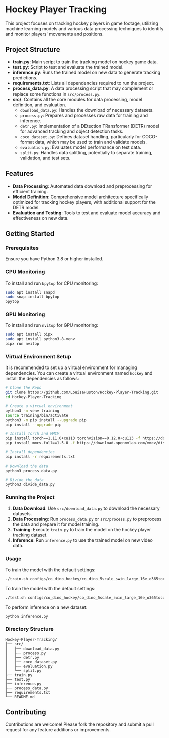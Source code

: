 
# Hockey Player Tracking

This project focuses on tracking hockey players in game footage, utilizing machine learning models and various data processing techniques to identify and monitor players' movements and positions.

## Project Structure

- **train.py**: Main script to train the tracking model on hockey game data.
- **test.py**: Script to test and evaluate the trained model.
- **inference.py**: Runs the trained model on new data to generate tracking predictions.
- **requirements.txt**: Lists all dependencies required to run the project.
- **process_data.py**: A data processing script that may complement or replace some functions in `src/process.py`.
- **src/**: Contains all the core modules for data processing, model definition, and evaluation.
  - `download_data.py`: Handles the download of necessary datasets.
  - `process.py`: Prepares and processes raw data for training and inference.
  - `detr.py`: Implementation of a DEtection TRansformer (DETR) model for advanced tracking and object detection tasks.
  - `coco_dataset.py`: Defines dataset handling, particularly for COCO-format data, which may be used to train and validate models.
  - `evaluation.py`: Evaluates model performance on test data.
  - `split.py`: Handles data splitting, potentially to separate training, validation, and test sets.

## Features

- **Data Processing**: Automated data download and preprocessing for efficient training.
- **Model Definition**: Comprehensive model architecture specifically optimized for tracking hockey players, with additional support for the DETR model.
- **Evaluation and Testing**: Tools to test and evaluate model accuracy and effectiveness on new data.

## Getting Started

### Prerequisites

Ensure you have Python 3.8 or higher installed.

### CPU Monitoring

To install and run `bpytop` for CPU monitoring:
```bash
sudo apt install snapd
sudo snap install bpytop
bpytop
```

### GPU Monitoring

To install and run `nvitop` for GPU monitoring:
```bash
sudo apt install pipx
sudo apt install python3.8-venv
pipx run nvitop
```

### Virtual Environment Setup

It is recommended to set up a virtual environment for managing dependencies. You can create a virtual environment named `hockey` and install the dependencies as follows:

```bash
# Clone the Repo
git clone https://github.com/LouisaHuston/Hockey-Player-Tracking.git
cd Hockey-Player-Tracking

# Create a virtual environment
python3 -m venv training
source training/bin/activate
python3 -m pip install --upgrade pip
pip install --upgrade pip

# Install Torch and MMCV
pip install torch==1.11.0+cu113 torchvision==0.12.0+cu113 -f https://download.pytorch.org/whl/torch_stable.html 
pip install mmcv-full==1.5.0 -f https://download.openmmlab.com/mmcv/dist/cu113/torch1.11.0/index.html

# Install dependencies
pip install -r requirements.txt

# Download the data
python3 process_data.py

# Divide the data
python3 divide_data.py

```

### Running the Project

1. **Data Download**: Use `src/download_data.py` to download the necessary datasets.
2. **Data Processing**: Run `process_data.py` or `src/process.py` to preprocess the data and prepare it for model training.
3. **Training**: Execute `train.py` to train the model on the hockey player tracking dataset.
4. **Inference**: Run `inference.py` to use the trained model on new video data.

### Usage

To train the model with the default settings:

```bash
./train.sh configs/co_dino_hockey/co_dino_5scale_swin_large_16e_o365tococo.py
```

To train the model with the default settings:

```bash
./test.sh configs/co_dino_hockey/co_dino_5scale_swin_large_16e_o365tococo.py
```

To perform inference on a new dataset:

```bash
python inference.py
```

### Directory Structure

```
Hockey-Player-Tracking/
├── src/
│   ├── download_data.py
│   ├── process.py
│   ├── detr.py
│   ├── coco_dataset.py
│   ├── evaluation.py
│   └── split.py
├── train.py
├── test.py
├── inference.py
├── process_data.py
├── requirements.txt
└── README.md
```

## Contributing

Contributions are welcome! Please fork the repository and submit a pull request for any feature additions or improvements.

